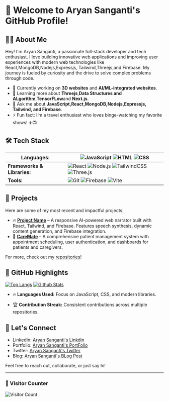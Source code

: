 # 🌟 Welcome to Aryan Sanganti's GitHub Profile!

## 👨‍💻 About Me

Hey! I'm Aryan Sanganti, a passionate full-stack developer and tech enthusiast. I love building innovative web applications and improving user experiences with modern web technologies like React,MongoDB,Nodejs,Expressjs, Tailwind,Threejs,and Firebase. My journey is fueled by curiosity and the drive to solve complex problems through code.

- 🔭 Currently working on **3D websites** and **AI/ML-integrated websites**.
- 🌱 Learning more about **Threejs**,**Data Structures and ALgorithm**,**TensorFLow**and **Next.js**.
- 💬 Ask me about **JavaScript,React,MongoDB,Nodejs,Expressjs, Tailwind, and Firebase**.
- ⚡ Fun fact: I’m a travel enthusiast who loves binge-watching my favorite shows! ✈️📺

## 🛠️ Tech Stack

| **Languages:**               | ![JavaScript](https://img.shields.io/badge/-JavaScript-F7DF1E?style=flat-square&logo=javascript&logoColor=black) ![HTML](https://img.shields.io/badge/-HTML-E34F26?style=flat-square&logo=html5&logoColor=white) ![CSS](https://img.shields.io/badge/-CSS-1572B6?style=flat-square&logo=css3&logoColor=white) |
|------------------------------|--------------------------------------------------------------------------------------------------------------------------------------------------------------------------------------------------------------------------------------------------------------------------|
| **Frameworks & Libraries:**  | ![React](https://img.shields.io/badge/-React-61DAFB?style=flat-square&logo=react&logoColor=black) ![Node.js](https://img.shields.io/badge/-Node.js-339933?style=flat-square&logo=node.js&logoColor=white) ![TailwindCSS](https://img.shields.io/badge/-TailwindCSS-38B2AC?style=flat-square&logo=tailwind-css&logoColor=white) ![Three.js](https://img.shields.io/badge/-Three.js-000000?style=flat-square&logo=three.js&logoColor=white) |
| **Tools:**                   | ![Git](https://img.shields.io/badge/-Git-F05032?style=flat-square&logo=git&logoColor=white) ![Firebase](https://img.shields.io/badge/-Firebase-FFCA28?style=flat-square&logo=firebase&logoColor=black) ![Vite](https://img.shields.io/badge/-Vite-646CFF?style=flat-square&logo=vite&logoColor=white) |  


## 🚀 Projects

Here are some of my most recent and impactful projects:

- 🔥 **[Project Name](https://github.com/your-username/project-link)** – A responsive AI-powered web narrator built with React, Tailwind, and Firebase. Features speech synthesis, dynamic content generation, and Firebase integration.
- 💼 **[CareMate](https://github.com/your-username/caremate)** – A comprehensive patient management system with appointment scheduling, user authentication, and dashboards for patients and caregivers.

For more, check out my [repositories](https://github.com/your-username?tab=repositories)!

## 🎯 GitHub Highlights

[![Top Langs](https://github-readme-stats.vercel.app/api/top-langs/?username=aryansanganti&layout=compact&theme=radical)](https://github.com/aryansanganti)
[![Github Stats](https://github-readme-stats.vercel.app/api?username=aryansanganti&show_icons=true&theme=radical)](https://github.com/aryansanganti)

- 🔥 **Languages Used:** Focus on JavaScript, CSS, and modern libraries.

 
- 🏆 **Contribution Streak:** Consistent contributions across multiple repositories.

## 💬 Let's Connect

- LinkedIn: [Aryan Sanganti's Linkdin](https://linkedin.com/in/your-link)
- Portfolio: [Aryan Sanganti's PortFolio](https://yourportfolio.com)
- Twitter: [Aryan Sanganti's Twitter](https://twitter.com/yourtwitter)
- Blog: [Aryan Sanganti's BLog Post](https://yourblog.com)

Feel free to reach out, collaborate, or just say hi!

---

### 👀 Visitor Counter

![Visitor Count](https://profile-counter.glitch.me/your-username/count.svg)

